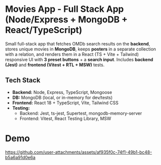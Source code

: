 # Movies App - Full Stack App (Node/Express + MongoDB + React/TypeScript)
Small full-stack app that fetches OMDb search results on the **backend**, stores unique movies in **MongoDB**, keeps **posters** in a separate collection with a relation, and renders them in a React (TS + Vite + Tailwind) responsive UI with **3 preset buttons** + a **search input**. Includes **backend (Jest)** and **frontend (Vitest + RTL + MSW)** tests.

## Tech Stack

- **Backend:** Node, Express, TypeScript, Mongoose
- **DB:** MongoDB (local, or in-memory for dev/tests)
- **Frontend:** React 18 + TypeScript, Vite, Tailwind CSS
- **Testing:**  
  - Backend: Jest, ts-jest, Supertest, mongodb-memory-server  
  - Frontend: Vitest, React Testing Library, MSW

# Demo
https://github.com/user-attachments/assets/af935f0c-74f1-49b1-bc48-b5a6a91d0e6a

